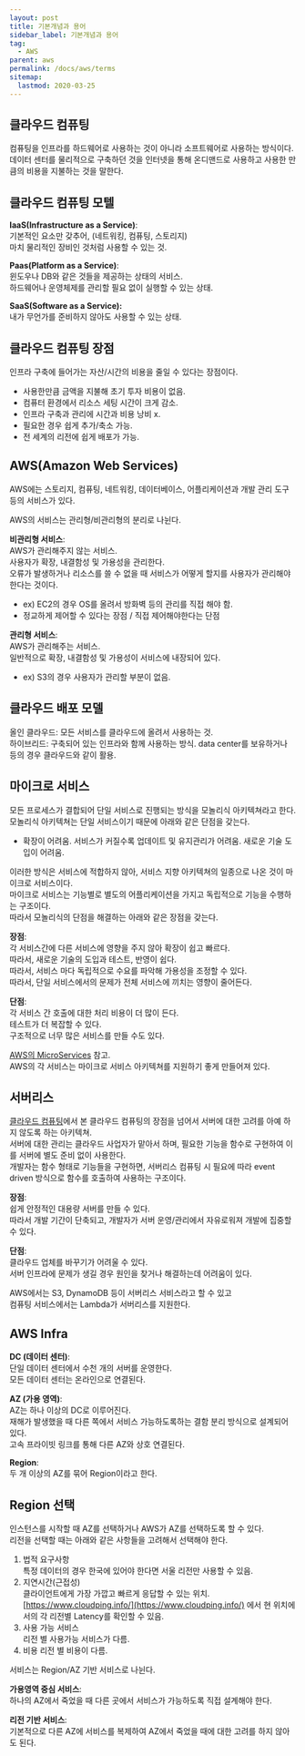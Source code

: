 ```yaml
---
layout: post
title: 기본개념과 용어
sidebar_label: 기본개념과 용어
tag:
  - AWS
parent: aws
permalink: /docs/aws/terms
sitemap:
  lastmod: 2020-03-25
---
```


## 클라우드 컴퓨팅
컴퓨팅을 인프라를 하드웨어로 사용하는 것이 아니라 소프트웨어로 사용하는 방식이다.  
데이터 센터를 물리적으로 구축하던 것을 인터넷을 통해 온디맨드로 사용하고 사용한 만큼의 비용을 지불하는 것을 말한다.

## 클라우드 컴퓨팅 모텔
**IaaS(Infrastructure as a Service)**:  
기본적인 요소만 갖추어, (네트워킹, 컴퓨팅, 스토리지)  
마치 물리적인 장비인 것처럼 사용할 수 있는 것.  

**Paas(Platform as a Service)**:  
윈도우나 DB와 같은 것들을 제공하는 상태의 서비스.  
하드웨어나 운영체제를 관리할 필요 없이 실행할 수 있는 상태.  

**SaaS(Software as a Service):**  
내가 무언가를 준비하지 않아도 사용할 수 있는 상태.

## 클라우드 컴퓨팅 장점
인프라 구축에 들어가는 자산/시간의 비용을 줄일 수 있다는 장점이다.
- 사용한만큼 금액을 지불해 초기 투자 비용이 없음.
- 컴퓨터 환경에서 리소스 세팅 시간이 크게 감소.
- 인프라 구축과 관리에 시간과 비용 낭비 x.
- 필요한 경우 쉽게 추가/축소 가능.
- 전 세계의 리전에 쉽게 배포가 가능.

## AWS(Amazon Web Services)
AWS에는 스토리지, 컴퓨팅, 네트워킹, 데이터베이스, 어플리케이션과 개발 관리 도구 등의 서비스가 있다.  

AWS의 서비스는 관리형/비관리형의 분리로 나뉜다.

**비관리형 서비스**:  
AWS가 관리해주지 않는 서비스.  
사용자가 확장, 내결함성 및 가용성을 관리한다.  
오류가 발생하거나 리소스를 쓸 수 없을 때 서비스가 어떻게 할지를 사용자가 관리해야한다는 것이다.
- ex) EC2의 경우 OS를 올려서 방화벽 등의 관리를 직접 해야 함.
- 정교하게 제어할 수 있다는 장점 / 직접 제어해야한다는 단점

**관리형 서비스**:  
AWS가 관리해주는 서비스.  
일반적으로 확장, 내결함성 및 가용성이 서비스에 내장되어 있다.  
- ex) S3의 경우 사용자가 관리할 부분이 없음.

## 클라우드 배포 모델
올인 클라우드: 모든 서비스를 클라우드에 올려서 사용하는 것.  
하이브리드: 구축되어 있는 인프라와 함께 사용하는 방식. data center를 보유하거나 등의 경우 클라우드와 같이 활용.

## 마이크로 서비스
모든 프로세스가 결합되어 단일 서비스로 진행되는 방식을 모놀리식 아키텍쳐라고 한다.  
모놀리식 아키텍쳐는 단일 서비스이기 때문에 아래와 같은 단점을 갖는다.  
- 확장이 어려움. 서비스가 커질수록 업데이트 및 유지관리가 어려움. 새로운 기술 도입이 어려움.

이러한 방식은 서비스에 적합하지 않아, 서비스 지향 아키텍쳐의 일종으로 나온 것이 마이크로 서비스이다.  
마이크로 서비스는 기능별로 별도의 어플리케이션을 가지고 독립적으로 기능을 수행하는 구조이다.  
따라서 모놀리식의 단점을 해결하는 아래와 같은 장점을 갖는다.  

**장점**:  
각 서비스간에 다른 서비스에 영향을 주지 않아 확장이 쉽고 빠르다.  
따라서, 새로운 기술의 도입과 테스트, 반영이 쉽다.  
따라서, 서비스 마다 독립적으로 수요를 파악해 가용성을 조정할 수 있다.   
따라서, 단일 서비스에서의 문제가 전체 서비스에 끼치는 영향이 줄어든다.  

**단점**:  
각 서비스 간 호출에 대한 처리 비용이 더 많이 든다.  
테스트가 더 복잡할 수 있다.  
구조적으로 너무 많은 서비스를 만들 수도 있다.

[AWS의 MicroServices](https://aws.amazon.com/ko/microservices/) 참고.  
AWS의 각 서비스는 마이크로 서비스 아키텍쳐를 지원하기 좋게 만들어져 있다.  

## 서버리스
[클라우드 컴퓨팅](#클라우드-컴퓨팅)에서 본 클라우드 컴퓨팅의 장점을 넘어서 서버에 대한 고려를 아예 하지 않도록 하는 아키텍쳐.  
서버에 대한 관리는 클라우드 사업자가 맡아서 하며, 필요한 기능을 함수로 구현하여 이를 서버에 별도 준비 없이 사용한다.  
개발자는 함수 형태로 기능들을 구현하면, 서버리스 컴퓨팅 시 필요에 따라 event driven 방식으로 함수를 호출하여 사용하는 구조이다.    

**장점**:  
쉽게 안정적인 대용량 서버를 만들 수 있다.  
따라서 개발 기간이 단축되고, 개발자가 서버 운영/관리에서 자유로워져 개발에 집중할 수 있다.  

**단점**:  
클라우드 업체를 바꾸기가 어려울 수 있다.  
서버 인프라에 문제가 생길 경우 원인을 찾거나 해결하는데 어려움이 있다.

AWS에서는 S3, DynamoDB 등이 서버리스 서비스라고 할 수 있고  
컴퓨팅 서비스에서는 Lambda가 서버리스를 지원한다.

## AWS Infra
**DC (데이터 센터)**:  
단일 데이터 센터에서 수천 개의 서버를 운영한다.  
모든 데이터 센터는 온라인으로 연결된다.  

**AZ (가용 영역)**:  
AZ는 하나 이상의 DC로 이루어진다.  
재해가 발생했을 때 다른 쪽에서 서비스 가능하도록하는 결함 분리 방식으로 설계되어 있다.  
고속 프라이빗 링크를 통해 다른 AZ와 상호 연결된다.  

**Region**:  
두 개 이상의 AZ를 묶어 Region이라고 한다.  

## Region 선택
인스턴스를 시작할 때 AZ를 선택하거나 AWS가 AZ를 선택하도록 할 수 있다.  
리전을 선택할 때는 아래와 같은 사항들을 고려해서 선택해야 한다.  

1. 법적 요구사항  
   특정 데이터의 경우 한국에 있어야 한다면 서울 리전만 사용할 수 있음.
2. 지연시간(근접성)  
   클라이언트에게 가장 가깝고 빠르게 응답할 수 있는 위치.  
   [https://www.cloudping.info/](https://www.cloudping.info/) 에서 현 위치에서의 각 리전별 Latency를 확인할 수 있음.
3. 사용 가능 서비스  
   리전 별 사용가능 서비스가 다름.
4. 비용
   리전 별 비용이 다름.

서비스는 Region/AZ 기반 서비스로 나뉜다.  

**가용영역 중심 서비스**:  
하나의 AZ에서 죽었을 때 다른 곳에서 서비스가 가능하도록 직접 설계해야 한다.

**리전 기반 서비스**:  
기본적으로 다른 AZ에 서비스를 복제하여 AZ에서 죽었을 때에 대한 고려를 하지 않아도 된다.